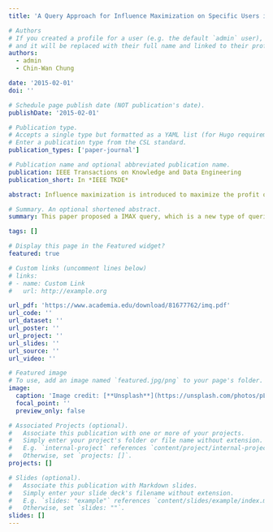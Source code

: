```yaml
---
title: 'A Query Approach for Influence Maximization on Specific Users in Social Networks'

# Authors
# If you created a profile for a user (e.g. the default `admin` user), write the username (folder name) here
# and it will be replaced with their full name and linked to their profile.
authors:
  - admin
  - Chin-Wan Chung

date: '2015-02-01'
doi: ''

# Schedule page publish date (NOT publication's date).
publishDate: '2015-02-01'

# Publication type.
# Accepts a single type but formatted as a YAML list (for Hugo requirements).
# Enter a publication type from the CSL standard.
publication_types: ['paper-journal']

# Publication name and optional abbreviated publication name.
publication: IEEE Transactions on Knowledge and Data Engineering
publication_short: In *IEEE TKDE*

abstract: Influence maximization is introduced to maximize the profit of viral marketing in social networks. The weakness of influence maximization is that it does not distinguish specific users from others, even if some items can be only useful for the specific users. For such items, it is a better strategy to focus on maximizing the influence on the specific users. In this paper, we formulate an influence maximization problem as query processing to distinguish specific users from others. We show that the query processing problem is NP-hard and its objective function is submodular. We propose an expectation model for the value of the objective function and a fast greedy-based approximation method using the expectation model. For the expectation model, we investigate a relationship of paths between users. For the greedy method, we work out an efficient incremental updating of the marginal gain to our objective function. We conduct experiments to evaluate the proposed method with real-life datasets, and compare the results with those of existing methods that are adapted to the problem. From our experimental results, the proposed method is at least an order of magnitude faster than the existing methods in most cases while achieving high accuracy.

# Summary. An optional shortened abstract.
summary: This paper proposed a IMAX query, which is a new type of queries for making influences on specfic target users, and an efficient method to answer it.

tags: []

# Display this page in the Featured widget?
featured: true

# Custom links (uncomment lines below)
# links:
# - name: Custom Link
#   url: http://example.org

url_pdf: 'https://www.academia.edu/download/81677762/imq.pdf'
url_code: ''
url_dataset: ''
url_poster: ''
url_project: ''
url_slides: ''
url_source: ''
url_video: ''

# Featured image
# To use, add an image named `featured.jpg/png` to your page's folder.
image:
  caption: 'Image credit: [**Unsplash**](https://unsplash.com/photos/pLCdAaMFLTE)'
  focal_point: ''
  preview_only: false

# Associated Projects (optional).
#   Associate this publication with one or more of your projects.
#   Simply enter your project's folder or file name without extension.
#   E.g. `internal-project` references `content/project/internal-project/index.md`.
#   Otherwise, set `projects: []`.
projects: []

# Slides (optional).
#   Associate this publication with Markdown slides.
#   Simply enter your slide deck's filename without extension.
#   E.g. `slides: "example"` references `content/slides/example/index.md`.
#   Otherwise, set `slides: ""`.
slides: []
---
```

